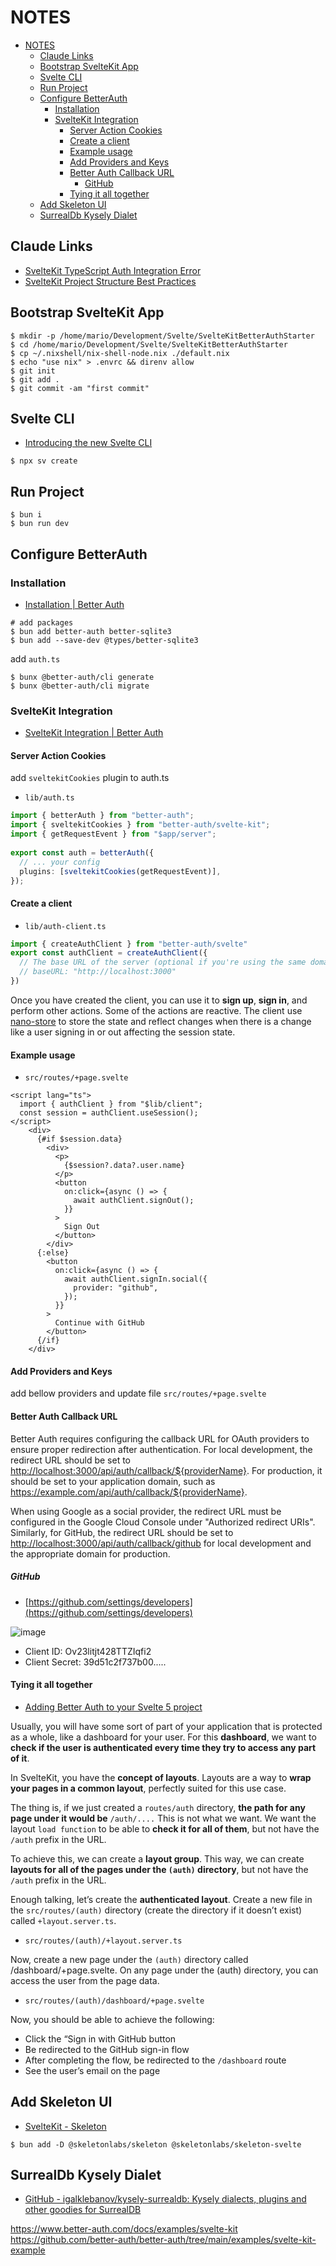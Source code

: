 # NOTES

- [NOTES](#notes)
  - [Claude Links](#claude-links)
  - [Bootstrap SvelteKit App](#bootstrap-sveltekit-app)
  - [Svelte CLI](#svelte-cli)
  - [Run Project](#run-project)
  - [Configure BetterAuth](#configure-betterauth)
    - [Installation](#installation)
    - [SvelteKit Integration](#sveltekit-integration)
      - [Server Action Cookies](#server-action-cookies)
      - [Create a client](#create-a-client)
      - [Example usage](#example-usage)
      - [Add Providers and Keys](#add-providers-and-keys)
      - [Better Auth Callback URL](#better-auth-callback-url)
        - [GitHub](#github)
      - [Tying it all together](#tying-it-all-together)
  - [Add Skeleton UI](#add-skeleton-ui)
  - [SurrealDb Kysely Dialet](#surrealdb-kysely-dialet)


## Claude Links

- [SvelteKit TypeScript Auth Integration Error](https://claude.ai/chat/2de507f4-f01a-4ffc-8aee-68b2886067c1)
- [SvelteKit Project Structure Best Practices](https://claude.ai/chat/82979701-8d9c-4754-bf0a-c2d1a5cf2a8c)

## Bootstrap SvelteKit App

```shell
$ mkdir -p /home/mario/Development/Svelte/SvelteKitBetterAuthStarter
$ cd /home/mario/Development/Svelte/SvelteKitBetterAuthStarter
$ cp ~/.nixshell/nix-shell-node.nix ./default.nix
$ echo "use nix" > .envrc && direnv allow
$ git init
$ git add .
$ git commit -am "first commit"
```

## Svelte CLI

- [Introducing the new Svelte CLI](https://svelte.dev/blog/sv-the-svelte-cli)

```shell
$ npx sv create
```

## Run Project

```shell
$ bun i
$ bun run dev
```

## Configure BetterAuth

### Installation

- [Installation | Better Auth](https://www.better-auth.com/docs/installation)

```shell
# add packages
$ bun add better-auth better-sqlite3
$ bun add --save-dev @types/better-sqlite3
```

add `auth.ts`

```shell
$ bunx @better-auth/cli generate
$ bunx @better-auth/cli migrate
```

### SvelteKit Integration

- [SvelteKit Integration | Better Auth](https://www.better-auth.com/docs/integrations/svelte-kit)

#### Server Action Cookies

add `sveltekitCookies` plugin to auth.ts

- `lib/auth.ts`

```ts
import { betterAuth } from "better-auth";
import { sveltekitCookies } from "better-auth/svelte-kit";
import { getRequestEvent } from "$app/server";
 
export const auth = betterAuth({
  // ... your config
  plugins: [sveltekitCookies(getRequestEvent)],
});
```

#### Create a client

- `lib/auth-client.ts`

```ts
import { createAuthClient } from "better-auth/svelte"
export const authClient = createAuthClient({
  // The base URL of the server (optional if you're using the same domain)
  // baseURL: "http://localhost:3000"
})
```

Once you have created the client, you can use it to **sign up**, **sign in**, and perform other actions. Some of the actions are reactive. The client use [nano-store](https://github.com/nanostores/nanostores) to store the state and reflect changes when there is a change like a user signing in or out affecting the session state.

#### Example usage

- `src/routes/+page.svelte`

```svelte
<script lang="ts">
  import { authClient } from "$lib/client";
  const session = authClient.useSession();
</script>
    <div>
      {#if $session.data}
        <div>
          <p>
            {$session?.data?.user.name}
          </p>
          <button
            on:click={async () => {
              await authClient.signOut();
            }}
          >
            Sign Out
          </button>
        </div>
      {:else}
        <button
          on:click={async () => {
            await authClient.signIn.social({
              provider: "github",
            });
          }}
        >
          Continue with GitHub
        </button>
      {/if}
    </div>
```

#### Add Providers and Keys

add bellow providers and update file `src/routes/+page.svelte`

#### Better Auth Callback URL

Better Auth requires configuring the callback URL for OAuth providers to ensure proper redirection after authentication. For local development, the redirect URL should be set to <http://localhost:3000/api/auth/callback/${providerName}>.
 For production, it should be set to your application domain, such as <https://example.com/api/auth/callback/${providerName}>.

When using Google as a social provider, the redirect URL must be configured in the Google Cloud Console under "Authorized redirect URIs".
Similarly, for GitHub, the redirect URL should be set to <http://localhost:3000/api/auth/callback/github> for local development and the appropriate domain for production.

##### GitHub

- [https://github.com/settings/developers](https://github.com/settings/developers)

![image](attachements/2025-08-01-23-36-42.png)

- Client ID: Ov23litjt428TTZIqfi2
- Client Secret: 39d51c2f737b00.....

#### Tying it all together

- [Adding Better Auth to your Svelte 5 project](https://awingender.com/blog/better-auth-svelte-5-authentication/)

Usually, you will have some sort of part of your application that is protected as a whole, like a dashboard for your user. For this **dashboard**, we want to **check if the user is authenticated every time they try to access any part of it**.

In SvelteKit, you have the **concept of layouts**. Layouts are a way to **wrap your pages in a common layout**, perfectly suited for this use case.

The thing is, if we just created a `routes/auth` directory, **the path for any page under it would be** `/auth/....` This is not what we want. We want the layout `load function` to be able to **check it for all of them**, but not have the `/auth` prefix in the URL.

To achieve this, we can create a **layout group**. This way, we can create **layouts for all of the pages under the `(auth)` directory**, but not have the `/auth` prefix in the URL.

Enough talking, let’s create the **authenticated layout**. Create a new file in the `src/routes/(auth)` directory (create the directory if it doesn’t exist) called `+layout.server.ts`.

- `src/routes/(auth)/+layout.server.ts`

Now, create a new page under the `(auth)` directory called /dashboard/+page.svelte. On any page under the (auth) directory, you can access the user from the page data.

- `src/routes/(auth)/dashboard/+page.svelte`

Now, you should be able to achieve the following:

- Click the “Sign in with GitHub button
- Be redirected to the GitHub sign-in flow
- After completing the flow, be redirected to the `/dashboard` route
- See the user’s email on the page

## Add Skeleton UI

- [SvelteKit - Skeleton](https://www.skeleton.dev/docs/get-started/installation/sveltekit)

```shell
$ bun add -D @skeletonlabs/skeleton @skeletonlabs/skeleton-svelte
```

## SurrealDb Kysely Dialet

- [GitHub - igalklebanov/kysely-surrealdb: Kysely dialects, plugins and other goodies for SurrealDB](https://github.com/igalklebanov/kysely-surrealdb)


https://www.better-auth.com/docs/examples/svelte-kit
https://github.com/better-auth/better-auth/tree/main/examples/svelte-kit-example